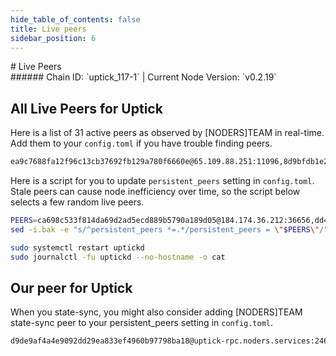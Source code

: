 ```yaml
---
hide_table_of_contents: false
title: Live peers
sidebar_position: 6
---
```


<div class="h1-with-icon icon-uptick">
# Live Peers
</div>
###### Chain ID: `uptick_117-1` | Current Node Version: `v0.2.19`

## All Live Peers for Uptick
Here is a list of 31 active peers as observed by [NODERS]TEAM in real-time. Add them to your `config.toml` if you have trouble finding peers.

```bash
ea9c7688fa12f96c13cb37692fb129a780f6660e@65.109.88.251:11096,8d9bfdb1e2657959ec641828080052d554fbe248@65.108.205.47:36656,d657c764d652b8d63f3d3c16af721b4254a92a12@65.108.46.100:26656,f20528fa060f5ec37d21f70ea4948c7edfc2423c@135.181.231.112:36656,90c0c03d27e5b4354bffb709d28340f2657ca1c7@138.201.121.185:26679,ca698c533f814da69d2ad5ecd889b5790a189d05@184.174.36.212:36656,2fbb6139e239ee4ef65d556def0dd706d9e94695@195.201.197.4:35656,d9bfa29e0cf9c4ce0cc9c26d98e5d97228f93b0b@65.109.88.38:11556,6b313642427e12a454bd5dc2d6d85555858031b0@209.133.208.234:15656,fb72aba408de10c2b2d53344904b359a4b8bf43e@5.78.105.174:41656,7d7842acc423e6799d32cf78d7072d77450b11a1@65.109.104.118:60956,1880fa676618c21760a10a736ffae185aea96f05@116.203.157.163:26656,826ec60cf6ece9088aaaf4d72aa8e8e8a3b8c038@2a03:10656,dd482d080820020b144ca2efaf128d78261dea82@65.109.116.151:10656,446a4b3a6dcfc8f6c55dc02ce49e98936a713920@176.9.92.135:60756,34d86f3a8dfce7d8b615563c587433c65792f104@185.219.142.221:15656,29269b318b35005b4ac39d010cbc3c41a5ab0833@185.144.99.33:26656,e8704845eaa0f3d39fcdc9c4065f3beb344384db@142.132.152.46:27656,e88413ee7153be8a9053165a60ad55492a8e300a@65.109.94.250:29656,b2bcb66f270153791b19e16ff23ddfec096f7097@142.132.202.50:41656,5bdf35176e5eda32ec718bd62b039786292a7f7c@65.109.159.69:28656,b12b37802e4000862ecd683a6f7eca6ef6daf569@65.109.60.19:26656,8fbfb8bff5d783df53b9ee95ab6b6e7ff708f280@65.108.134.215:32656,bd2e1f218fde74045fbcff3fe36c467e7f05d7a3@198.244.165.50:21656,a130dca70ab991940d85e5391145a6b8f3e2c23a@95.216.102.121:36656,762152adcd6cc1f0537a3eded4043fc113078100@154.12.228.189:26656,3c40625cd7a8da2f27b178c1e69bcf2f1d4261a4@65.108.232.168:34656,97e6c84079de7ed21f16b84af380490fca8b2a9b@135.181.215.62:4940,e71bae28852a0b603f7360ec17fe91e7f065f324@142.132.253.112:35656,b459d7c9e1193af80e7fba58f2b8b0008be1e619@84.46.248.91:26671,df949a46ae6529ae1e09b034b49716468d5cc7e9@185.221.152.32:10656
```

Here is a script for you to update `persistent_peers` setting in `config.toml`. Stale peers can cause node inefficiency over time, so the script below selects a few random live peers.

```bash
PEERS=ca698c533f814da69d2ad5ecd889b5790a189d05@184.174.36.212:36656,dd482d080820020b144ca2efaf128d78261dea82@65.109.116.151:10656,826ec60cf6ece9088aaaf4d72aa8e8e8a3b8c038@2a03:10656,8d9bfdb1e2657959ec641828080052d554fbe248@65.108.205.47:36656,6b313642427e12a454bd5dc2d6d85555858031b0@209.133.208.234:15656
sed -i.bak -e "s/^persistent_peers *=.*/persistent_peers = \"$PEERS\"/" ~/.uptickd/config/config.toml

sudo systemctl restart uptickd
sudo journalctl -fu uptickd --no-hostname -o cat
```

## Our peer for Uptick
When you state-sync, you might also consider adding [NODERS]TEAM state-sync peer to your persistent_peers setting in `config.toml`.

```bash
d9de9af4a4e9092dd29ea833ef4960b97798ba18@uptick-rpc.noders.services:24656
```
